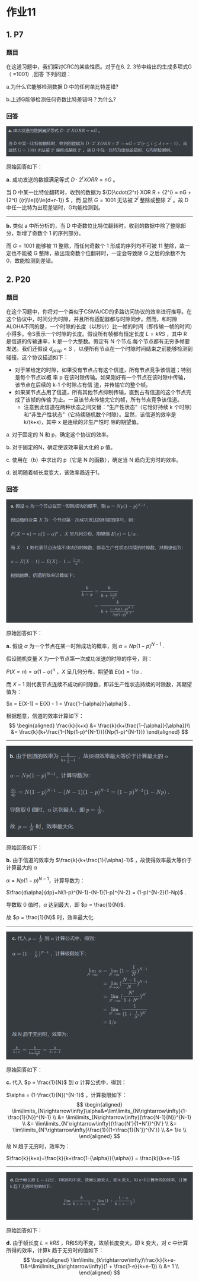 # 作业11

## 1. P7

### 题目

在这道习题中，我们探讨CRC的某些性质。对于在6. 2. 3节中给出的生成多项式G（ =1001）,回答 下列问题： 

a.为什么它能够检测数据 D 中的任何单比特差错? 

b.上述G能够检测任何奇数比特差错吗？为什么? 

### 回答

![P7_a](hw11.assets/P7_a.png)



原始回答如下：

**a.** 成功发送的数据满足等式 ${D}\cdot{2}^{r} XOR R = nG$ 。

当 D 中某一比特位翻转时，收到的数据为 ${D}\cdot{2^r} XOR R + {2^i} = nG + {2^i} ({r}\le{i}\le{d+r-1}) $ ，而 显然 $G = 1001$ 无法被 $2^i$ 整除或整除 $2^i$ 。故 D 中任一比特为出现差错时，G均能检测到。

-------



**b.** 类似 a 中所分析的，当 D 中奇数位比特位翻转时，收到的数据中除了整除部分，新增了奇数个 1 的序列部分。

而 $G = 1001$ 能够被 11 整除，而任何奇数个 1 形成的序列均不可被 11 整除，故一定也不能被 G 整除，故出现奇数个位翻转时，一定会导致除 G 之后的余数不为 0，故能检测到差错。





## 2. P20

### 题目

在这个习题中，你将对一个类似于CSMA/CD的多路访问协议的效率进行推导。在这个协议中，时间分为时隙，并且所有适配器都与时隙同步。然而，和时隙ALOHA不同的是，一个时隙的长度（以秒计）比一帧的时间（即传输一帧的时间）小得多。令S表示一个时隙的长度。假设所有帧都有恒定长度 $L=kRS$ ，其中 R 是信道的传输速率，k 是一个大整数。假定有 N 个节点.每个节点都有无穷多帧要发送。我们还假设 ${d_{prop}}\lt{S}$ ，以便所有节点在一个时隙时间结束之前能够检测到碰撞，这个协议描述如下： 

- 对于某给定的时隙，如果没有节点占有这个信道，所有节点竞争该信道；特别是每个节点以概 率 p 在该时隙传输。如果刚好有一个节点在该时隙中传输，该节点在后续的 k-1 个时隙占有信 道，并传输它的整个帧。
- 如果某节点占用了信道，所有其他节点抑制传输，直到占有信道的这个节点完成了该帧的传输 为止。一旦该节点传输完它的帧，所有节点竞争该信道。
  - 注意到此信道在两种状态之间交替：“生产性状态”（它恰好持续 k 个时隙）和“非生产性状态”（它持续随机数个时隙）。显然，该信道的效率是 k/(k+x)，其中 x 是连续的非生产性时 隙的期望值。 

a. 对于固定的 N 和 p，确定这个协议的效率。 

b. 对于固定的N，确定使该效率最大化的 p 值。

c. 使用在（b）中求岀的 p（它是 N 的函数），确定当 N 趋向无穷时的效率。

 d. 说明随着帧长度变大，该效率趋近于1。

### 回答

![P20_a](hw11.assets/P20_a.png) 

原始回答如下：

**a.** 假设 $\alpha$ 为一个节点在某一时隙成功的概率，则 $\alpha = Np(1-p)^{N-1}$ .

假设随机变量 $X$ 为一个节点第一次成功发送的时隙的序号，则：

$P(X = n) = {\alpha}(1-{\alpha})^n$ ，$X$ 呈几何分布，期望值 $E(x) = 1/{\alpha}$ .

而 $X-1$ 则代表节点连续不成功的时隙数，即非生产性状态持续的时隙数，其期望值为：

$x = E(X-1) = E(X) - 1 = \frac{1-{\alpha}}{\alpha}$ .

根据题意，信道的效率计算如下：
$$
\begin{aligned}
\frac{k}{k+x} &= \frac{k}{k+\frac{1-{\alpha}}{\alpha}}\\
&= \frac{k}{k+\frac{1-{Np(1-p)^{N-1}}}{Np(1-p)^{N-1}}}
\end{aligned}
$$

-------



![P20_b](hw11.assets/P20_b.png)



原始回答如下：

**b.** 由于信道的效率为 $\frac{k}{k+\frac{1}{\alpha}-1}$ ，故使得效率最大等价于计算最大的 $\alpha$ 

$\alpha = Np(1-p)^{N-1}$，计算导数为：

$\frac{d\alpha}{dp}=N(1-p)^{N-1}-(N-1)(1-p)^{N-2} = (1-p)^{N-2}(1-Np)$ .

导数取 0 值时，$\alpha$ 达到最大，即 $p = \frac{1}{N}$. 

故  $p = \frac{1}{N}$ 时，效率最大化.

----------



![P20_c](hw11.assets/P20_c.png)

原始回答如下：

**c.** 代入 $p = \frac{1}{N}$ 到 $\alpha$ 计算公式中，得到：

$\alpha = (1-\frac{1}{N})^{N-1}$ ，计算极限如下：
$$
\begin{aligned}
\lim\limits_{N\rightarrow\infty}\alpha&=\lim\limits_{N\rightarrow\infty}(1-\frac{1}{N})^{N-1} \\
&= \lim\limits_{N\rightarrow\infty}(\frac{N-1}{N})^{N-1} \\
&= \lim\limits_{N'\rightarrow\infty}(\frac{N'}{1+N'})^{N'} \\
&= \lim\limits_{N'\rightarrow\infty}\frac{1}{(1+\frac{1}{N'})^{N'}} \\
&= 1/e \\
\end{aligned}
$$
故 N 趋于无穷时，效率为：

$\frac{k}{k+x}=\frac{k}{k+\frac{1-{\alpha}}{\alpha}} = \frac{k}{k+e-1}$

----------



![P20_d](hw11.assets/P20_d.png)

原始回答如下：

**d.** 由于帧长度 $L = kRS$ ，R和S均不变，故帧长度变大，即 k 变大，对 c 中计算所得的效率，计算k 趋于无穷时的值如下：
$$
\begin{aligned}
\lim\limits_{k\rightarrow\infty}\frac{k}{k+e-1}&=\lim\limits_{k\rightarrow\infty}(1 + \frac{1-e}{k+e-1}) \\
&= 1 \\
\end{aligned}
$$













